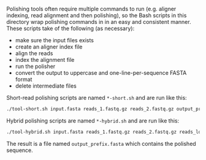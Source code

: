 Polishing tools often require multiple commands to run (e.g. aligner indexing, read alignment and then polishing), so the Bash scripts in this directory wrap polishing commands in in an easy and consistent manner. These scripts take of the following (as necessary):
* make sure the input files exists
* create an aligner index file
* align the reads
* index the alignment file
* run the polisher
* convert the output to uppercase and one-line-per-sequence FASTA format
* delete intermediate files

Short-read polishing scripts are named `*-short.sh` and are run like this:
```bash
./tool-short.sh input.fasta reads_1.fastq.gz reads_2.fastq.gz output_prefix
```

Hybrid polishing scripts are named `*-hybrid.sh` and are run like this:
```bash
./tool-hybrid.sh input.fasta reads_1.fastq.gz reads_2.fastq.gz reads_long.fastq.gz output_prefix
```

The result is a file named `output_prefix.fasta` which contains the polished sequence.
